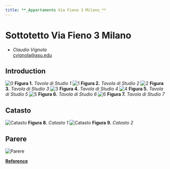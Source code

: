 ```yaml
---
title: **_Appartamento Via Fieno 3 Milano_**
---
```


# Sottotetto Via Fieno 3 Milano
* _Claudio Vignola_     
cvignola@asu.edu

## Introduction

![0](/T_00.jpg)
**Figura 1.** _Tavola di Studio 1_
![1](/T_01.jpg)
**Figura 2.** _Tavola di Studio 2_
![2](/T_02.jpg)
**Figura 3.** _Tavola di Studio 3_
![3](/T_03.jpg)
**Figura 4.** _Tavola di Studio 4_
![4](/T_04.jpg)
**Figura 5.** _Tavola di Studio 5_
![5](/T_05.jpg)
**Figura 6.** _Tavola di Studio 6_
![6](/T_06.jpg)
**Figura 7.** _Tavola di Studio 7_

## Catasto
![Catasto](/0001.jpg)
**Figura 8.** _Catasto 1_
![Catasto](/0002.jpg)
**Figura 9.** _Catasto 2_

## Parere
![Parere](/parere.jpg)






[**Reference**](/Reference)


